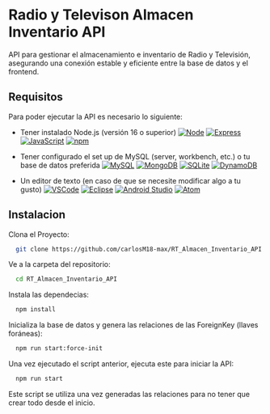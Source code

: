 
# Radio y Televison Almacen Inventario API

API para gestionar el almacenamiento e inventario de Radio y Televisión, asegurando una conexión estable y eficiente entre la base de datos y el frontend.

## Requisitos
Para poder ejecutar la API es necesario lo siguiente:

* Tener instalado Node.js (versión 16 o superior) 
[![Node](https://skillicons.dev/icons?i=nodejs)](https://nodejs.org/en) 
[![Express](https://skillicons.dev/icons?i=express)](https://expressjs.com/) 
[![JavaScript](https://skillicons.dev/icons?i=js)](https://www.javascript.com/) 
[![npm](https://skillicons.dev/icons?i=npm)](https://www.npmjs.com/) 

* Tener configurado el set up de MySQL (server, workbench, etc.) o tu base de datos preferida 
[![MySQL](https://skillicons.dev/icons?i=mysql)](https://www.mysql.com/) 
[![MongoDB](https://skillicons.dev/icons?i=mongodb)](https://www.mongodb.com/) 
[![SQLite](https://skillicons.dev/icons?i=sqlite)](https://www.sqlite.org/index.html) 
[![DynamoDB](https://skillicons.dev/icons?i=dynamodb)](https://aws.amazon.com/dynamodb/) 

* Un editor de texto (en caso de que se necesite modificar algo a tu gusto) 
[![VSCode](https://skillicons.dev/icons?i=vscode)](https://code.visualstudio.com/) 
[![Eclipse](https://skillicons.dev/icons?i=eclipse)](https://www.eclipse.org/) 
[![Android Studio](https://skillicons.dev/icons?i=androidstudio)](https://developer.android.com/studio) 
[![Atom](https://skillicons.dev/icons?i=atom)](https://atom.io/)

## Instalacion

Clona el Proyecto:

```bash
  git clone https://github.com/carlosM18-max/RT_Almacen_Inventario_API.git
```
Ve a la carpeta del repositorio:

```bash
  cd RT_Almacen_Inventario_API
```
Instala las dependecias:

```bash
  npm install
```
Inicializa la base de datos y genera las relaciones de las ForeignKey (llaves foráneas):

```bash
  npm run start:force-init
```

Una vez ejecutado el script anterior, ejecuta este para iniciar la API:

```bash
  npm run start
```
Este script se utiliza una vez generadas las relaciones para no tener que crear todo desde el inicio.